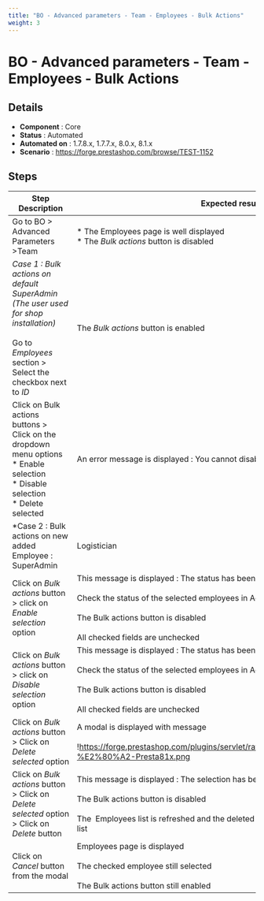```yaml
---
title: "BO - Advanced parameters - Team - Employees - Bulk Actions"
weight: 3
---
```


# BO - Advanced parameters - Team - Employees - Bulk Actions
## Details
* **Component** : Core
* **Status** : Automated
* **Automated on** : 1.7.8.x, 1.7.7.x, 8.0.x, 8.1.x
* **Scenario** : https://forge.prestashop.com/browse/TEST-1152

## Steps
| Step Description | Expected result |
| ----- | ----- |
| Go to BO > Advanced Parameters >Team | * The Employees page is well displayed<br> * The *Bulk actions* button is disabled |
| *Case 1 : Bulk actions on default SuperAdmin (The user used for shop installation)*<br><br>Go to *Employees* section > Select the checkbox next to *ID* | The *Bulk actions* button is enabled |
| Click on Bulk actions buttons >  Click on the dropdown menu options<br> * Enable selection<br> * Disable selection<br> * Delete selected | An error message is displayed : You cannot disable or delete your own account. |
| *Case 2 : Bulk actions on new added Employee : SuperAdmin | Logistician | Translator | Salesman*<br><br>Go to *Employees* section > Select the checkbox next to *ID* | Employees of checked boxes are well selected<br><br>The Bulk actions button is enabled |
| Click on *Bulk actions* button > click on *Enable selection* option | This message is displayed : The status has been successfully updated.<br><br>Check the status of the selected employees in Active tab it should be ON<br><br>The Bulk actions button is disabled<br><br>All checked fields are unchecked |
| Click on *Bulk actions* button > click on *Disable selection* option | This message is displayed : The status has been successfully updated.<br><br>Check the status of the selected employees in Active tab it should be OFF<br><br>The Bulk actions button is disabled<br><br>All checked fields are unchecked |
| Click on *Bulk actions* button > Click on *Delete selected* option | A modal is displayed with message<br><br>!https://forge.prestashop.com/plugins/servlet/raven/attachment/1389/Employees-%E2%80%A2-Presta81x.png|width=458,height=140! |
| Click on *Bulk actions* button > Click on *Delete selected* option > Click on *Delete* button | This message is displayed : The selection has been successfully deleted.<br><br>The Bulk actions button is disabled<br><br>The  Employees list is refreshed and the deleted employee doesn't appear in the list |
| Click on *Cancel* button from the modal | Employees page is displayed<br><br>The checked employee still selected<br><br>The Bulk actions button still enabled |
